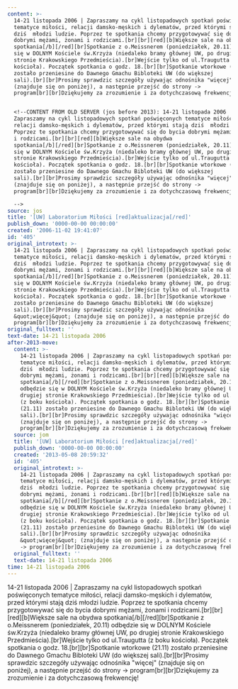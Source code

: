 ```yaml
---
content: >-
  14-21 listopada 2006 | Zapraszamy na cykl listopadowych spotkań poświęconych
  tematyce miłości, relacji damsko-męskich i dylematów, przed którymi stają
  dziś  młodzi ludzie. Poprzez te spotkania chcemy przygotowywać się do bycia
  dobrymi mężami, żonami i rodzicami.[br][br][red][b]Większe sale na obydwa
  spotkania[/b][/red][br]Spotkanie z o.Meissnerem (poniedziałek, 20.11) odbędzie
  się w DOLNYM Kościele św.Krzyża (niedaleko bramy głównej UW, po drugiej
  stronie Krakowskiego Przedmieścia).[br]Wejście tylko od ul.Traugutta (z boku
  kościoła). Początek spotkania o godz. 18.[br][br]Spotkanie wtorkowe (21.11)
  zostało przeniesine do Dawnego Gmachu Bibloteki UW (do większej
  sali).[br][br]Prosimy sprawdzic szczegóły używając odnośnika "więcej"
  (znajduje się on poniżej), a następnie przejść do strony ->
  program[br][br]Dziękujemy za zrozumienie i za dotychczasową frekwencję!


  <!--CONTENT FROM OLD SERVER (jos before 2013): 14-21 listopada 2006 |
  Zapraszamy na cykl listopadowych spotkań poświęconych tematyce miłości,
  relacji damsko-męskich i dylematów, przed którymi stają dziś  młodzi ludzie.
  Poprzez te spotkania chcemy przygotowywać się do bycia dobrymi mężami, żonami
  i rodzicami.[br][br][red][b]Większe sale na obydwa
  spotkania[/b][/red][br]Spotkanie z o.Meissnerem (poniedziałek, 20.11) odbędzie
  się w DOLNYM Kościele św.Krzyża (niedaleko bramy głównej UW, po drugiej
  stronie Krakowskiego Przedmieścia).[br]Wejście tylko od ul.Traugutta (z boku
  kościoła). Początek spotkania o godz. 18.[br][br]Spotkanie wtorkowe (21.11)
  zostało przeniesine do Dawnego Gmachu Bibloteki UW (do większej
  sali).[br][br]Prosimy sprawdzic szczegóły używając odnośnika "więcej"
  (znajduje się on poniżej), a następnie przejść do strony ->
  program[br][br]Dziękujemy za zrozumienie i za dotychczasową frekwencję!

  -->
source: jos
title: '[UW] Laboratorium Miłości [red]aktualizacja[/red]'
publish_down: '0000-00-00 00:00:00'
created: '2006-11-02 19:41:07'
id: '405'
original_introtext: >-
  14-21 listopada 2006 | Zapraszamy na cykl listopadowych spotkań poświęconych
  tematyce miłości, relacji damsko-męskich i dylematów, przed którymi stają
  dziś  młodzi ludzie. Poprzez te spotkania chcemy przygotowywać się do bycia
  dobrymi mężami, żonami i rodzicami.[br][br][red][b]Większe sale na obydwa
  spotkania[/b][/red][br]Spotkanie z o.Meissnerem (poniedziałek, 20.11) odbędzie
  się w DOLNYM Kościele św.Krzyża (niedaleko bramy głównej UW, po drugiej
  stronie Krakowskiego Przedmieścia).[br]Wejście tylko od ul.Traugutta (z boku
  kościoła). Początek spotkania o godz. 18.[br][br]Spotkanie wtorkowe (21.11)
  zostało przeniesine do Dawnego Gmachu Bibloteki UW (do większej
  sali).[br][br]Prosimy sprawdzic szczegóły używając odnośnika
  &quot;więcej&quot; (znajduje się on poniżej), a następnie przejść do strony ->
  program[br][br]Dziękujemy za zrozumienie i za dotychczasową frekwencję!
original_fulltext: ''
text-date: 14-21 listopada 2006
after-2013-move:
  content: >-
    14-21 listopada 2006 | Zapraszamy na cykl listopadowych spotkań poświęconych
    tematyce miłości, relacji damsko-męskich i dylematów, przed którymi stają
    dziś  młodzi ludzie. Poprzez te spotkania chcemy przygotowywać się do bycia
    dobrymi mężami, żonami i rodzicami.[br][br][red][b]Większe sale na obydwa
    spotkania[/b][/red][br]Spotkanie z o.Meissnerem (poniedziałek, 20.11)
    odbędzie się w DOLNYM Kościele św.Krzyża (niedaleko bramy głównej UW, po
    drugiej stronie Krakowskiego Przedmieścia).[br]Wejście tylko od ul.Traugutta
    (z boku kościoła). Początek spotkania o godz. 18.[br][br]Spotkanie wtorkowe
    (21.11) zostało przeniesine do Dawnego Gmachu Bibloteki UW (do większej
    sali).[br][br]Prosimy sprawdzic szczegóły używając odnośnika "więcej"
    (znajduje się on poniżej), a następnie przejść do strony ->
    program[br][br]Dziękujemy za zrozumienie i za dotychczasową frekwencję!
  source: jom
  title: '[UW] Laboratorium Miłości [red]aktualizacja[/red]'
  publish_down: '0000-00-00 00:00:00'
  created: '2013-05-08 20:59:32'
  id: '405'
  original_introtext: >-
    14-21 listopada 2006 | Zapraszamy na cykl listopadowych spotkań poświęconych
    tematyce miłości, relacji damsko-męskich i dylematów, przed którymi stają
    dziś  młodzi ludzie. Poprzez te spotkania chcemy przygotowywać się do bycia
    dobrymi mężami, żonami i rodzicami.[br][br][red][b]Większe sale na obydwa
    spotkania[/b][/red][br]Spotkanie z o.Meissnerem (poniedziałek, 20.11)
    odbędzie się w DOLNYM Kościele św.Krzyża (niedaleko bramy głównej UW, po
    drugiej stronie Krakowskiego Przedmieścia).[br]Wejście tylko od ul.Traugutta
    (z boku kościoła). Początek spotkania o godz. 18.[br][br]Spotkanie wtorkowe
    (21.11) zostało przeniesine do Dawnego Gmachu Bibloteki UW (do większej
    sali).[br][br]Prosimy sprawdzic szczegóły używając odnośnika
    &quot;więcej&quot; (znajduje się on poniżej), a następnie przejść do strony
    -> program[br][br]Dziękujemy za zrozumienie i za dotychczasową frekwencję!
  original_fulltext: ''
  text-date: 14-21 listopada 2006
time: 14-21 listopada 2006
---
```

14-21 listopada 2006 | Zapraszamy na cykl listopadowych spotkań poświęconych tematyce miłości, relacji damsko-męskich i dylematów, przed którymi stają dziś  młodzi ludzie. Poprzez te spotkania chcemy przygotowywać się do bycia dobrymi mężami, żonami i rodzicami.[br][br][red][b]Większe sale na obydwa spotkania[/b][/red][br]Spotkanie z o.Meissnerem (poniedziałek, 20.11) odbędzie się w DOLNYM Kościele św.Krzyża (niedaleko bramy głównej UW, po drugiej stronie Krakowskiego Przedmieścia).[br]Wejście tylko od ul.Traugutta (z boku kościoła). Początek spotkania o godz. 18.[br][br]Spotkanie wtorkowe (21.11) zostało przeniesine do Dawnego Gmachu Bibloteki UW (do większej sali).[br][br]Prosimy sprawdzic szczegóły używając odnośnika "więcej" (znajduje się on poniżej), a następnie przejść do strony -> program[br][br]Dziękujemy za zrozumienie i za dotychczasową frekwencję!

<!--CONTENT FROM OLD SERVER (jos before 2013): 14-21 listopada 2006 | Zapraszamy na cykl listopadowych spotkań poświęconych tematyce miłości, relacji damsko-męskich i dylematów, przed którymi stają dziś  młodzi ludzie. Poprzez te spotkania chcemy przygotowywać się do bycia dobrymi mężami, żonami i rodzicami.[br][br][red][b]Większe sale na obydwa spotkania[/b][/red][br]Spotkanie z o.Meissnerem (poniedziałek, 20.11) odbędzie się w DOLNYM Kościele św.Krzyża (niedaleko bramy głównej UW, po drugiej stronie Krakowskiego Przedmieścia).[br]Wejście tylko od ul.Traugutta (z boku kościoła). Początek spotkania o godz. 18.[br][br]Spotkanie wtorkowe (21.11) zostało przeniesine do Dawnego Gmachu Bibloteki UW (do większej sali).[br][br]Prosimy sprawdzic szczegóły używając odnośnika "więcej" (znajduje się on poniżej), a następnie przejść do strony -> program[br][br]Dziękujemy za zrozumienie i za dotychczasową frekwencję!
-->

<!--{{json:{"created_date":"2006-11-02 19:41:07","publish_down":"0000-00-00 00:00:00","id":"405"}}}-->